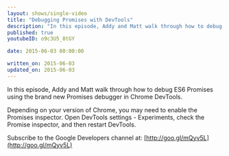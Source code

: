 ```yaml
---
layout: shows/single-video
title: "Debugging Promises with DevTools"
description: "In this episode, Addy and Matt walk through how to debug ES6 Promises using the brand new Promises debugger in Chrome DevTools."
published: true
youtubeID: o9c3U5_8tGY

date: 2015-06-03 00:00:00

written_on: 2015-06-03
updated_on: 2015-06-03
---
```


In this episode, Addy and Matt walk through how to debug ES6 Promises using the
brand new Promises debugger in Chrome DevTools.

Depending on your version of Chrome, you may need to enable the Promises
inspector. Open DevTools settings - Experiments, check the Promise
inspector, and then restart DevTools.

Subscribe to the Google Developers channel at: [http://goo.gl/mQyv5L](http://goo.gl/mQyv5L)
